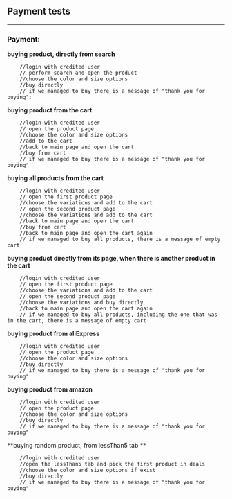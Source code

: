 
## Payment  tests
----

### Payment:


  **buying product, directly from search**
  
		//login with credited user
		// perform search and open the product
		//choose the color and size options 
		//buy directly
		// if we managed to buy there is a message of "thank you for buying":
   
  **buying product from the cart** 
   
		//login with credited user
		// open the product page
		//choose the color and size options
		//add to the cart
		//back to main page and open the cart			
		//buy from cart
		// if we managed to buy there is a message of "thank you for buying"
           
  **buying all products from the cart**
  
		//login with credited user
		// open the first product page
		//choose the variations and add to the cart
		// open the second product page
		//choose the variations and add to the cart
		//back to main page and open the cart			
		//buy from cart
		//back to main page and open the cart again		
		// if we managed to buy all products, there is a message of empty cart
   		
  **buying product directly from its page, when there is another product in the cart**
  
		//login with credited user
		// open the first product page
		//choose the variations and add to the cart
		// open the second product page
		//choose the variations and buy directly
		//back to main page and open the cart again		
		// if we managed to buy all products, including the one that was in the cart, there is a message of empty cart
   
  **buying product from aliExpress**
  
		//login with credited user
		// open the product page
		//choose the color and size options
		//buy directly
		// if we managed to buy there is a message of "thank you for buying"
		
  **buying product from amazon**
  
		//login with credited user
		// open the product page
		//choose the color and size options
		//buy directly
		// if we managed to buy there is a message of "thank you for buying"
 
  **buying random product, from lessThan5 tab **
 
		//login with credited user
		//open the lessThan5 tab and pick the first product in deals 
		//choose the color and size options if exist
		//buy directly
		// if we managed to buy there is a message of "thank you for buying"
	